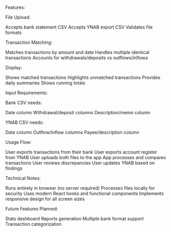 Features:

File Upload:

Accepts bank statement CSV
Accepts YNAB export CSV
Validates file formats


Transaction Matching:

Matches transactions by amount and date
Handles multiple identical transactions
Accounts for withdrawals/deposits vs outflows/inflows


Display:

Shows matched transactions
Highlights unmatched transactions
Provides daily summaries
Shows running totals



Input Requirements:

Bank CSV needs:

Date column
Withdrawal/deposit columns
Description/memo column


YNAB CSV needs:

Date column
Outflow/inflow columns
Payee/description column



Usage Flow:

User exports transactions from their bank
User exports account register from YNAB
User uploads both files to the app
App processes and compares transactions
User reviews discrepancies
User updates YNAB based on findings

Technical Notes:

Runs entirely in browser (no server required)
Processes files locally for security
Uses modern React hooks and functional components
Implements responsive design for all screen sizes

Future Features Planned:

Stats dashboard
Reports generation
Multiple bank format support
Transaction categorization